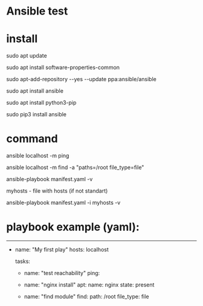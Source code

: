 # Ansible test

# install

sudo apt update

sudo apt install software-properties-common

sudo apt-add-repository --yes --update ppa:ansible/ansible

sudo apt install ansible

sudo apt install python3-pip

sudo pip3 install ansible

# command

ansible localhost -m ping

ansible localhost -m find -a "paths=/root file_type=file"

ansible-playbook manifest.yaml -v

myhosts - file with hosts (if not standart)

ansible-playbook manifest.yaml -i myhosts -v

# playbook example (yaml):

---
  - name: "My first play"
    hosts: localhost
    
    tasks:
	
      - name: "test reachability"
	ping:
	      
      - name: "nginx install"
	apt:
	  name: nginx
	  state: present
	      
      - name: "find module"
        find:
	  path: /root
	  file_type: file
